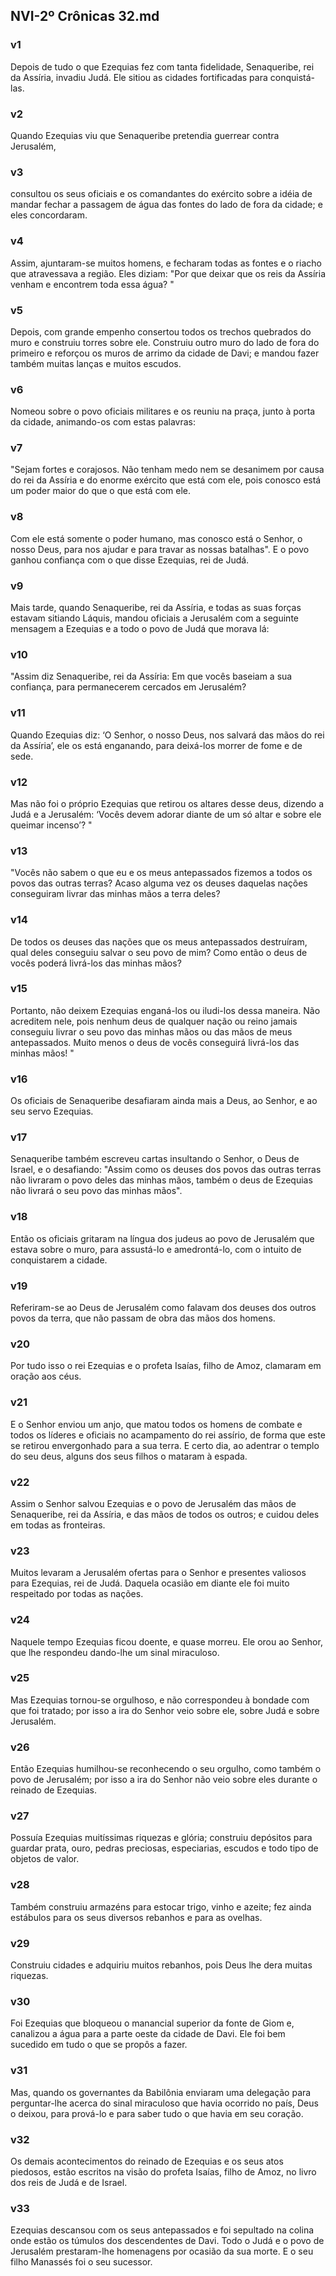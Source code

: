 ## NVI-2º Crônicas 32.md
### v1
 Depois de tudo o que Ezequias fez com tanta fidelidade, Senaqueribe, rei da Assíria, invadiu Judá. Ele sitiou as cidades fortificadas para conquistá-las.
### v2
 Quando Ezequias viu que Senaqueribe pretendia guerrear contra Jerusalém,
### v3
 consultou os seus oficiais e os comandantes do exército sobre a idéia de mandar fechar a passagem de água das fontes do lado de fora da cidade; e eles concordaram.
### v4
 Assim, ajuntaram-se muitos homens, e fecharam todas as fontes e o riacho que atravessava a região. Eles diziam: "Por que deixar que os reis da Assíria venham e encontrem toda essa água? "
### v5
 Depois, com grande empenho consertou todos os trechos quebrados do muro e construiu torres sobre ele. Construiu outro muro do lado de fora do primeiro e reforçou os muros de arrimo da cidade de Davi; e mandou fazer também muitas lanças e muitos escudos.
### v6
 Nomeou sobre o povo oficiais militares e os reuniu na praça, junto à porta da cidade, animando-os com estas palavras:
### v7
 "Sejam fortes e corajosos. Não tenham medo nem se desanimem por causa do rei da Assíria e do enorme exército que está com ele, pois conosco está um poder maior do que o que está com ele.
### v8
 Com ele está somente o poder humano, mas conosco está o Senhor, o nosso Deus, para nos ajudar e para travar as nossas batalhas". E o povo ganhou confiança com o que disse Ezequias, rei de Judá.
### v9
 Mais tarde, quando Senaqueribe, rei da Assíria, e todas as suas forças estavam sitiando Láquis, mandou oficiais a Jerusalém com a seguinte mensagem a Ezequias e a todo o povo de Judá que morava lá:
### v10
 "Assim diz Senaqueribe, rei da Assíria: Em que vocês baseiam a sua confiança, para permanecerem cercados em Jerusalém?
### v11
 Quando Ezequias diz: ‘O Senhor, o nosso Deus, nos salvará das mãos do rei da Assíria’, ele os está enganando, para deixá-los morrer de fome e de sede.
### v12
 Mas não foi o próprio Ezequias que retirou os altares desse deus, dizendo a Judá e a Jerusalém: ‘Vocês devem adorar diante de um só altar e sobre ele queimar incenso’? "
### v13
 "Vocês não sabem o que eu e os meus antepassados fizemos a todos os povos das outras terras? Acaso alguma vez os deuses daquelas nações conseguiram livrar das minhas mãos a terra deles?
### v14
 De todos os deuses das nações que os meus antepassados destruíram, qual deles conseguiu salvar o seu povo de mim? Como então o deus de vocês poderá livrá-los das minhas mãos?
### v15
 Portanto, não deixem Ezequias enganá-los ou iludi-los dessa maneira. Não acreditem nele, pois nenhum deus de qualquer nação ou reino jamais conseguiu livrar o seu povo das minhas mãos ou das mãos de meus antepassados. Muito menos o deus de vocês conseguirá livrá-los das minhas mãos! "
### v16
 Os oficiais de Senaqueribe desafiaram ainda mais a Deus, ao Senhor, e ao seu servo Ezequias.
### v17
 Senaqueribe também escreveu cartas insultando o Senhor, o Deus de Israel, e o desafiando: "Assim como os deuses dos povos das outras terras não livraram o povo deles das minhas mãos, também o deus de Ezequias não livrará o seu povo das minhas mãos".
### v18
 Então os oficiais gritaram na língua dos judeus ao povo de Jerusalém que estava sobre o muro, para assustá-lo e amedrontá-lo, com o intuito de conquistarem a cidade.
### v19
 Referiram-se ao Deus de Jerusalém como falavam dos deuses dos outros povos da terra, que não passam de obra das mãos dos homens.
### v20
 Por tudo isso o rei Ezequias e o profeta Isaías, filho de Amoz, clamaram em oração aos céus.
### v21
 E o Senhor enviou um anjo, que matou todos os homens de combate e todos os líderes e oficiais no acampamento do rei assírio, de forma que este se retirou envergonhado para a sua terra. E certo dia, ao adentrar o templo do seu deus, alguns dos seus filhos o mataram à espada.
### v22
 Assim o Senhor salvou Ezequias e o povo de Jerusalém das mãos de Senaqueribe, rei da Assíria, e das mãos de todos os outros; e cuidou deles em todas as fronteiras.
### v23
 Muitos levaram a Jerusalém ofertas para o Senhor e presentes valiosos para Ezequias, rei de Judá. Daquela ocasião em diante ele foi muito respeitado por todas as nações.
### v24
 Naquele tempo Ezequias ficou doente, e quase morreu. Ele orou ao Senhor, que lhe respondeu dando-lhe um sinal miraculoso.
### v25
 Mas Ezequias tornou-se orgulhoso, e não correspondeu à bondade com que foi tratado; por isso a ira do Senhor veio sobre ele, sobre Judá e sobre Jerusalém.
### v26
 Então Ezequias humilhou-se reconhecendo o seu orgulho, como também o povo de Jerusalém; por isso a ira do Senhor não veio sobre eles durante o reinado de Ezequias.
### v27
 Possuía Ezequias muitíssimas riquezas e glória; construiu depósitos para guardar prata, ouro, pedras preciosas, especiarias, escudos e todo tipo de objetos de valor.
### v28
 Também construiu armazéns para estocar trigo, vinho e azeite; fez ainda estábulos para os seus diversos rebanhos e para as ovelhas.
### v29
 Construiu cidades e adquiriu muitos rebanhos, pois Deus lhe dera muitas riquezas.
### v30
 Foi Ezequias que bloqueou o manancial superior da fonte de Giom e, canalizou a água para a parte oeste da cidade de Davi. Ele foi bem sucedido em tudo o que se propôs a fazer.
### v31
 Mas, quando os governantes da Babilônia enviaram uma delegação para perguntar-lhe acerca do sinal miraculoso que havia ocorrido no país, Deus o deixou, para prová-lo e para saber tudo o que havia em seu coração.
### v32
 Os demais acontecimentos do reinado de Ezequias e os seus atos piedosos, estão escritos na visão do profeta Isaías, filho de Amoz, no livro dos reis de Judá e de Israel.
### v33
 Ezequias descansou com os seus antepassados e foi sepultado na colina onde estão os túmulos dos descendentes de Davi. Todo o Judá e o povo de Jerusalém prestaram-lhe homenagens por ocasião da sua morte. E o seu filho Manassés foi o seu sucessor.
